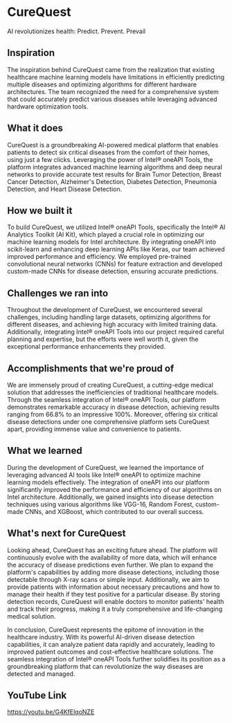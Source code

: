 # CureQuest
AI revolutionizes health: Predict. Prevent. Prevail
## Inspiration

The inspiration behind CureQuest came from the realization that existing healthcare machine learning models have limitations in efficiently predicting multiple diseases and optimizing algorithms for different hardware architectures. The team recognized the need for a comprehensive system that could accurately predict various diseases while leveraging advanced hardware optimization tools.

## What it does

CureQuest is a groundbreaking AI-powered medical platform that enables patients to detect six critical diseases from the comfort of their homes, using just a few clicks. Leveraging the power of Intel® oneAPI Tools, the platform integrates advanced machine learning algorithms and deep neural networks to provide accurate test results for Brain Tumor Detection, Breast Cancer Detection, Alzheimer's Detection, Diabetes Detection, Pneumonia Detection, and Heart Disease Detection.

## How we built it

To build CureQuest, we utilized Intel® oneAPI Tools, specifically the Intel® AI Analytics Toolkit (AI Kit), which played a crucial role in optimizing our machine learning models for Intel architecture. By integrating oneAPI into scikit-learn and enhancing deep learning APIs like Keras, our team achieved improved performance and efficiency. We employed pre-trained convolutional neural networks (CNNs) for feature extraction and developed custom-made CNNs for disease detection, ensuring accurate predictions.

## Challenges we ran into

Throughout the development of CureQuest, we encountered several challenges, including handling large datasets, optimizing algorithms for different diseases, and achieving high accuracy with limited training data. Additionally, integrating Intel® oneAPI Tools into our project required careful planning and expertise, but the efforts were well worth it, given the exceptional performance enhancements they provided.

## Accomplishments that we're proud of

We are immensely proud of creating CureQuest, a cutting-edge medical solution that addresses the inefficiencies of traditional healthcare models. Through the seamless integration of Intel® oneAPI Tools, our platform demonstrates remarkable accuracy in disease detection, achieving results ranging from 66.8% to an impressive 100%. Moreover, offering six critical disease detections under one comprehensive platform sets CureQuest apart, providing immense value and convenience to patients.

## What we learned

During the development of CureQuest, we learned the importance of leveraging advanced AI tools like Intel® oneAPI to optimize machine learning models effectively. The integration of oneAPI into our platform significantly improved the performance and efficiency of our algorithms on Intel architecture. Additionally, we gained insights into disease detection techniques using various algorithms like VGG-16, Random Forest, custom-made CNNs, and XGBoost, which contributed to our overall success.

## What's next for CureQuest

Looking ahead, CureQuest has an exciting future ahead. The platform will continuously evolve with the availability of more data, which will enhance the accuracy of disease predictions even further. We plan to expand the platform's capabilities by adding more disease detections, including those detectable through X-ray scans or simple input. Additionally, we aim to provide patients with information about necessary precautions and how to manage their health if they test positive for a particular disease. By storing detection records, CureQuest will enable doctors to monitor patients' health and track their progress, making it a truly comprehensive and life-changing medical solution.

In conclusion, CureQuest represents the epitome of innovation in the healthcare industry. With its powerful AI-driven disease detection capabilities, it can analyze patient data rapidly and accurately, leading to improved patient outcomes and cost-effective healthcare solutions. The seamless integration of Intel® oneAPI Tools further solidifies its position as a groundbreaking platform that can revolutionize the way diseases are detected and managed.

## YouTube Link
https://youtu.be/G4KfElqoNZE
